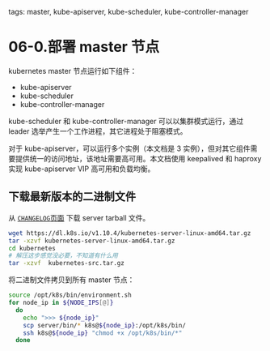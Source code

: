 <!-- toc -->

tags: master, kube-apiserver, kube-scheduler, kube-controller-manager

# 06-0.部署 master 节点

kubernetes master 节点运行如下组件：

+ kube-apiserver
+ kube-scheduler
+ kube-controller-manager

kube-scheduler 和 kube-controller-manager 可以以集群模式运行，通过 leader 选举产生一个工作进程，其它进程处于阻塞模式。

对于 kube-apiserver，可以运行多个实例（本文档是 3 实例），但对其它组件需要提供统一的访问地址，该地址需要高可用。本文档使用 keepalived 和 haproxy 实现 kube-apiserver VIP 高可用和负载均衡。

## 下载最新版本的二进制文件

从 [`CHANGELOG`页面](https://github.com/kubernetes/kubernetes/blob/master/CHANGELOG.md) 下载 server tarball 文件。

``` bash
wget https://dl.k8s.io/v1.10.4/kubernetes-server-linux-amd64.tar.gz
tar -xzvf kubernetes-server-linux-amd64.tar.gz
cd kubernetes
# 解压这步感觉没必要，不知道有什么用
tar -xzvf  kubernetes-src.tar.gz
```

将二进制文件拷贝到所有 master 节点：

``` bash
source /opt/k8s/bin/environment.sh
for node_ip in ${NODE_IPS[@]}
  do
    echo ">>> ${node_ip}"
    scp server/bin/* k8s@${node_ip}:/opt/k8s/bin/
    ssh k8s@${node_ip} "chmod +x /opt/k8s/bin/*"
  done
```
